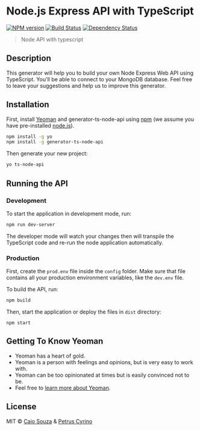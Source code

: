 # Node.js Express API with TypeScript 
[![NPM version][npm-image]][npm-url] [![Build Status](https://travis-ci.org/caiobsouza/ts-node-api.svg?branch=master)](https://travis-ci.org/caiobsouza/ts-node-api) [![Dependency Status][daviddm-image]][daviddm-url]
> Node API with typescript

## Description
This generator will help you to build your own Node Express Web API using TypeScript. You'll be able to connect to your MongoDB database. Feel free to leave your suggestions and help us to improve this generator.

## Installation

First, install [Yeoman](http://yeoman.io) and generator-ts-node-api using [npm](https://www.npmjs.com/) (we assume you have pre-installed [node.js](https://nodejs.org/)).

```bash
npm install -g yo
npm install -g generator-ts-node-api
```

Then generate your new project:

```bash
yo ts-node-api
```

## Running the API
### Development
To start the application in development mode, run:

```bash
npm run dev-server
```
The developer mode will watch your changes then will transpile the TypeScript code and re-run the node application automatically.

### Production
First, create the `prod.env` file inside the `config` folder. Make sure that file contains all your production environment variables, like the `dev.env` file.

To build the API, run:
```bash
npm build
```
Then, start the application or deploy the files in `dist` directory:
```
npm start
```

## Getting To Know Yeoman

 * Yeoman has a heart of gold.
 * Yeoman is a person with feelings and opinions, but is very easy to work with.
 * Yeoman can be too opinionated at times but is easily convinced not to be.
 * Feel free to [learn more about Yeoman](http://yeoman.io/).

## License

MIT © [Caio Souza](https://github.com/caiobsouza) & [Petrus Cyrino](https://github.com/petrusxz)


[npm-image]: https://badge.fury.io/js/generator-ts-node-api.svg
[npm-url]: https://npmjs.org/package/generator-ts-node-api
[travis-image]: https://travis-ci.org/caiobsouza/generator-ts-node-api.svg?branch=master
[travis-url]: https://travis-ci.org/caiobsouza/generator-ts-node-api
[daviddm-image]: https://david-dm.org/caiobsouza/generator-ts-node-api.svg?theme=shields.io
[daviddm-url]: https://david-dm.org/caiobsouza/generator-ts-node-api
